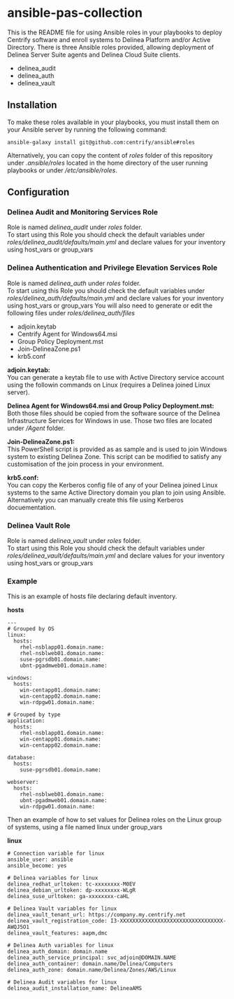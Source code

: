 # ansible-pas-collection
This is the README file for using Ansible roles in your playbooks to deploy Centrify software and enroll systems to Delinea Platform and/or Active Directory.
There is three Ansible roles provided, allowing deployment of Delinea Server Suite agents and Delinea Cloud Suite clients.
- delinea_audit
- delinea_auth
- delinea_vault

## Installation
To make these roles available in your playbooks, you must install them on your Ansible server by running the following command:
```
ansible-galaxy install git@github.com:centrify/ansible#roles
``` 

Alternatively, you can copy the content of *roles* folder of this repository under *.ansible/roles* located in the home directory of the user running playbooks or under */etc/ansible/roles*.

## Configuration

### Delinea Audit and Monitoring Services Role
Role is named *delinea_audit* under *roles* folder.  
To start using this Role you should check the default variables under *roles/delinea_audit/defaults/main.yml* and declare values for your inventory using host_vars or group_vars

### Delinea Authentication and Privilege Elevation Services Role
Role is named *delinea_auth* under *roles* folder.  
To start using this Role you should check the default variables under *roles/delinea_auth/defaults/main.yml* and declare values for your inventory using host_vars or group_vars
You will also need to generate or edit the following files under *roles/delinea_auth/files*
- adjoin.keytab
- Centrify Agent for Windows64.msi
- Group Policy Deployment.mst
- Join-DelineaZone.ps1
- krb5.conf

**adjoin.keytab:**  
You can generate a keytab file to use with Active Directory service account using the followin commands on Linux (requires a Delinea joined Linux server).

**Delinea Agent for Windows64.msi and Group Policy Deployment.mst:**  
Both those files should be copied from the software source of the Delinea Infrastructure Services for Windows in use. Those two files are located under */Agent* folder.

**Join-DelineaZone.ps1:**  
This PowerShell script is provided as as sample and is used to join Windows system to existing Delinea Zone. This script can be modified to satisfy any customisation of the join process in your environment.
 
**krb5.conf:**  
You can copy the Kerberos config file of any of your Delinea joined Linux systems to the same Active Directory domain you plan to join using Ansible. Alternatively you can manually create this file using Kerberos docuementation.

### Delinea Vault Role
Role is named *delinea_vault* under *roles* folder.  
To start using this Role you should check the default variables under *roles/delinea_vault/defaults/main.yml* and declare values for your inventory using host_vars or group_vars

### Example
This is an example of hosts file declaring default inventory. 

**hosts**
```
---
# Grouped by OS
linux:
  hosts:
    rhel-nsblapp01.domain.name:
    rhel-nsblweb01.domain.name:
    suse-pgrsdb01.domain.name:
    ubnt-pgadmweb01.domain.name:

windows:
  hosts:
    win-centapp01.domain.name:
    win-centapp02.domain.name:
    win-rdpgw01.domain.name:

# Grouped by type
application:
  hosts:
    rhel-nsblapp01.domain.name:
    win-centapp01.domain.name:
    win-centapp02.domain.name:

database:
  hosts:
    suse-pgrsdb01.domain.name:

webserver:
  hosts:
    rhel-nsblweb01.domain.name:
    ubnt-pgadmweb01.domain.name:
    win-rdpgw01.domain.name:
```

Then an example of how to set values for Delinea roles on the Linux group of systems, using a file named linux under group_vars

**linux**
```
# Connection variable for linux
ansible_user: ansible 
ansible_become: yes

# Delinea variables for linux
delinea_redhat_urltoken: tc-xxxxxxxx-M0EV
delinea_debian_urltoken: dp-xxxxxxxx-WLgR
delinea_suse_urltoken: ga-xxxxxxxx-caHL

# Delinea Vault variables for linux
delinea_vault_tenant_url: https://company.my.centrify.net
delinea_vault_registration_code: I3-XXXXXXXXXXXXXXXXXXXXXXXXXXXXXXXXX-AWQJ5O1
delinea_vault_features: aapm,dmc 

# Delinea Auth variables for linux
delinea_auth_domain: domain.name
delinea_auth_service_principal: svc_adjoin@DOMAIN.NAME
delinea_auth_container: domain.name/Delinea/Computers
delinea_auth_zone: domain.name/Delinea/Zones/AWS/Linux

# Delinea Audit variables for linux
delinea_audit_installation_name: DelineaAMS
```
